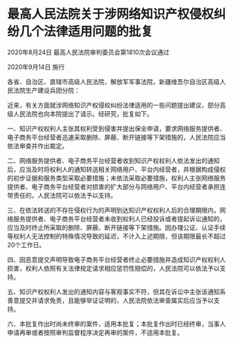 # 最高人民法院关于涉网络知识产权侵权纠纷几个法律适用问题的批复

2020年8月24日 最高人民法院审判委员会第1810次会议通过

2020年9月14日 施行

<!-- INFO END -->

各省、自治区、直辖市高级人民法院，解放军军事法院，新疆维吾尔自治区高级人民法院生产建设兵团分院：

近来，有关方面就涉网络知识产权侵权纠纷法律适用的一些问题提出建议，部分高级人民法院也向本院提出了请示。经研究，批复如下。

一、知识产权权利人主张其权利受到侵害并提出保全申请，要求网络服务提供者、电子商务平台经营者迅速采取删除、屏蔽、断开链接等下架措施的，人民法院应当依法审查并作出裁定。

二、网络服务提供者、电子商务平台经营者收到知识产权权利人依法发出的通知后，应当及时将权利人的通知转送相关网络用户、平台内经营者，并根据构成侵权的初步证据和服务类型采取必要措施；未依法采取必要措施，权利人主张网络服务提供者、电子商务平台经营者对损害的扩大部分与网络用户、平台内经营者承担连带责任的，人民法院可以依法予以支持。

三、在依法转送的不存在侵权行为的声明到达知识产权权利人后的合理期限内，网络服务提供者、电子商务平台经营者未收到权利人已经投诉或者提起诉讼通知的，应当及时终止所采取的删除、屏蔽、断开链接等下架措施。因办理公证、认证手续等权利人无法控制的特殊情况导致的延迟，不计入上述期限，但该期限最长不超过20个工作日。

四、因恶意提交声明导致电子商务平台经营者终止必要措施并造成知识产权权利人损害，权利人依照有关法律规定请求相应惩罚性赔偿的，人民法院可以依法予以支持。

五、知识产权权利人发出的通知内容与客观事实不符，但其在诉讼中主张该通知系善意提交并请求免责，且能够举证证明的，人民法院依法审查属实后应当予以支持。

六、本批复作出时尚未终审的案件，适用本批复；本批复作出时已经终审，当事人申请再审或者按照审判监督程序决定再审的案件，不适用本批复。